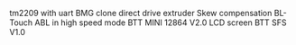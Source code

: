 tm2209 with uart
BMG clone direct drive extruder
Skew compensation
BL-Touch ABL in high speed mode
BTT MINI 12864 V2.0 LCD screen
BTT SFS V1.0
